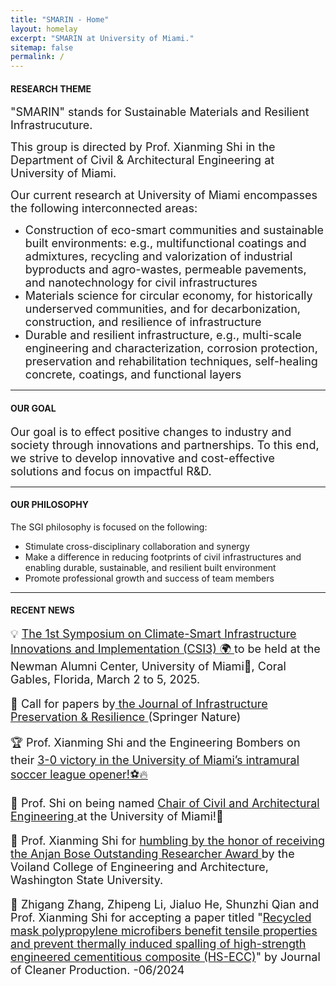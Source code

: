 ```yaml
---
title: "SMARIN - Home"
layout: homelay
excerpt: "SMARIN at University of Miami."
sitemap: false
permalink: /
---
```


<h4>RESEARCH THEME</h4>
<p><font size=4>"SMARIN" stands for Sustainable Materials and Resilient Infrastrucuture. </font></p>
<p><font size=4> This group is directed by Prof. Xianming Shi in the Department of Civil & Architectural Engineering at University of Miami. </font></p>
<font size=4>Our current research at University of Miami encompasses the following interconnected areas:</font>
<ul >
    <li><font size=4>Construction of eco-smart communities and sustainable built environments: e.g., multifunctional coatings and admixtures, recycling and valorization of industrial byproducts and agro-wastes, permeable pavements, and nanotechnology for civil infrastructures</font></li>
    <li><font size=4>Materials science for circular economy, for historically underserved communities, and for decarbonization, construction, and resilience of infrastructure</font></li>
    <li><font size=4>Durable and resilient infrastructure, e.g., multi-scale engineering and characterization, corrosion protection, preservation and rehabilitation techniques, self-healing concrete, coatings, and functional layers</font></li>
</ul>
<hr />

<h4>OUR GOAL</h4>
<p><font size=4>Our goal is to effect positive changes to industry and society through innovations and partnerships. To this end, we strive to develop innovative and cost-effective solutions and focus on impactful R&D.</font></p>
<hr />

<h4>OUR PHILOSOPHY</h4>
<p>The SGI philosophy is focused on the following:</p>
<ul >
<li>Stimulate cross-disciplinary collaboration and synergy</li>
<li>Make a difference in reducing footprints of civil infrastructures and enabling durable, sustainable, and resilient built environment</li>
<li>Promote professional growth and success of team members</li>
</ul>
<hr />

<h4>RECENT NEWS</h4>
<p><font size=4>💡 <a href="https://lnkd.in/g8tHQ_xS"> The 1st Symposium on Climate-Smart Infrastructure Innovations and Implementation (CSI3) 🌍 </a>to be held at the Newman Alumni Center, University of Miami🙌, Coral Gables, Florida, March 2 to 5, 2025.</p>
    
<p><font size=4>🌟 Call for papers by<a href="https://lnkd.in/geBF_yCZ"> the Journal of Infrastructure Preservation & Resilience </a> (Springer Nature) </p>
    
<p><font size=4>🏆 Prof. Xianming Shi and the Engineering Bombers on their <a href="https://www.linkedin.com/feed/update/urn:li:activity:7263661365251190784/"> 3-0 victory in the University of Miami’s intramural soccer league opener!⚽🔥</a></p>

<p><font size=4> 👑 Prof. Shi on being named <a href="https://news.miami.edu/coe/stories/2024/08/construction-materials-expert-to-lead-civil-and-architectural-engineering-department.html"> Chair of Civil and Architectural Engineering </a> at the University of Miami!🙌</p>

<p><font size=4> 🥇 Prof. Xianming Shi for <a href="https://www.linkedin.com/posts/xianmingshi_i-am-humbled-by-the-honor-of-receiving-the-activity-7194155375028232192-64Yp/"> humbling by the honor of receiving the Anjan Bose Outstanding Researcher Award </a> by the Voiland College of Engineering and Architecture, Washington State University.</p>
    
<p><font size=4> 🎉 Zhigang Zhang, Zhipeng Li, Jialuo He, Shunzhi Qian and Prof. Xianming Shi for accepting a paper titled "<a href="https://doi.org/10.1016/j.jclepro.2024.142476">Recycled mask polypropylene microfibers benefit tensile properties and prevent thermally induced spalling of high-strength engineered cementitious composite (HS-ECC)</a>" by Journal of Cleaner Production. -06/2024</font></p>

<div style="width: 300px; height: 300px;">
  <script type="text/javascript" id="clstr_globe" src="//clustrmaps.com/globe.js?d=zLEYu_qp3LhWBE4uAnpL7JkaDmDtH8ehrQqWco6hNvw"></script>
</div>



